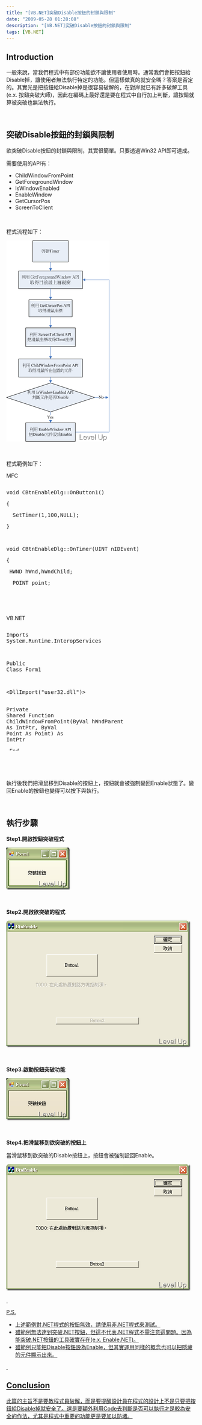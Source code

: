 ```yaml
---
title: "[VB.NET]突破Disable按鈕的封鎖與限制"
date: "2009-05-28 01:28:08"
description: "[VB.NET]突破Disable按鈕的封鎖與限制"
tags: [VB.NET]
---
```


<h2>Introduction</h2><p>一般來說，當我們程式中有部份功能欲不讓使用者使用時。通常我們會把按鈕給Disable掉，讓使用者無法執行特定的功能。但這樣做真的就安全嗎？答案是否定的。其實光是把按鈕給Disable掉是很容易破解的，在對岸就已有許多破解工具 (e.x. 按鈕突破大師)，因此在編碼上最好還是要在程式中自行加上判斷，讓按鈕就算被突破也無法執行。</p><p> </p><h2>突破Disable按鈕的封鎖與限制</h2><p>欲突破Disable按鈕的封鎖與限制，其實很簡單。只要透過Win32 API即可達成。</p><p>需要使用的API有：</p><ul><li>ChildWindowFromPoint</li><li>GetForegroundWindow</li><li>IsWindowEnabled</li><li>EnableWindow</li><li>GetCursorPos</li><li>ScreenToClient</li></ul><p> </p><p>程式流程如下：</p><p><img style="border-right-width: 0px; border-top-width: 0px; border-bottom-width: 0px; border-left-width: 0px" border="0" alt="image" width="274" height="534" src="\images\posts\8584\image_thumb.png" /></p><p> </p><p>程式範例如下：</p><p>MFC</p><div style="width: 622px; height: 271px; overflow: auto"><div class="csharpcode"><pre class="alt"><span class="kwrd">void</span> CBtnEnableDlg::OnButton1() </pre><pre>
{</pre><pre class="alt">
  SetTimer(1,100,NULL);</pre><pre>
}</pre><pre class="alt">
 </pre><pre><span class="kwrd">void</span> CBtnEnableDlg::OnTimer(UINT nIDEvent) </pre><pre class="alt">
{</pre><pre>
 HWND hWnd,hWndChild;</pre><pre class="alt">
  POINT point;</pre><pre>
 </pre><pre class="alt">
    hWnd=::GetForegroundWindow();</pre><pre>
    GetCursorPos(&amp;point);</pre><pre class="alt">
    ::ScreenToClient(hWnd,&amp;point);</pre><pre>
    hWndChild=::ChildWindowFromPoint(hWnd,point);</pre><pre class="alt">
    <span class="kwrd">if</span>(::IsWindowEnabled(hWndChild)==0)</pre><pre>
    {            </pre><pre class="alt">
    ::EnableWindow(hWndChild,1);</pre><pre>
  }             </pre><pre class="alt">
    </pre><pre>
    CDialog::OnTimer(nIDEvent);</pre><pre class="alt">
}</pre></div></div><p> </p><p /><style type="text/css"><![CDATA[



.csharpcode, .csharpcode pre
{
	font-size: small;
	color: black;
	font-family: consolas, "Courier New", courier, monospace;
	background-color: #ffffff;
	/*white-space: pre;*/
}
.csharpcode pre { margin: 0em; }
.csharpcode .rem { color: #008000; }
.csharpcode .kwrd { color: #0000ff; }
.csharpcode .str { color: #006080; }
.csharpcode .op { color: #0000c0; }
.csharpcode .preproc { color: #cc6633; }
.csharpcode .asp { background-color: #ffff00; }
.csharpcode .html { color: #800000; }
.csharpcode .attr { color: #ff0000; }
.csharpcode .alt 
{
	background-color: #f4f4f4;
	width: 100%;
	margin: 0em;
}
.csharpcode .lnum { color: #606060; }]]></style><p> </p><p>VB.NET</p><div style="width: 622px; height: 329px; overflow: auto"><div class="csharpcode"><pre class="alt"><span class="kwrd">Imports</span> System.Runtime.InteropServices</pre><pre>
 </pre><pre class="alt"><span class="kwrd">Public</span> <span class="kwrd">Class</span> Form1</pre><pre>
 </pre><pre class="alt">
    &lt;DllImport(<span class="str">"user32.dll"</span>)&gt; _</pre><pre><span class="kwrd">Private</span> <span class="kwrd">Shared</span> <span class="kwrd">Function</span> ChildWindowFromPoint(<span class="kwrd">ByVal</span> hWndParent <span class="kwrd">As</span> IntPtr, <span class="kwrd">ByVal</span> Point <span class="kwrd">As</span> Point) <span class="kwrd">As</span> IntPtr</pre><pre class="alt">
    <span class="kwrd">End</span> <span class="kwrd">Function</span></pre><pre>
 </pre><pre class="alt">
    &lt;DllImport(<span class="str">"user32.dll"</span>, SetLastError:=<span class="kwrd">True</span>)&gt; _</pre><pre><span class="kwrd">Private</span> <span class="kwrd">Shared</span> <span class="kwrd">Function</span> GetForegroundWindow() <span class="kwrd">As</span> IntPtr</pre><pre class="alt">
    <span class="kwrd">End</span> <span class="kwrd">Function</span></pre><pre>
 </pre><pre class="alt">
    &lt;DllImport(<span class="str">"user32.dll"</span>)&gt; _</pre><pre><span class="kwrd">Private</span> <span class="kwrd">Shared</span> <span class="kwrd">Function</span> IsWindowEnabled(<span class="kwrd">ByVal</span> hWnd <span class="kwrd">As</span> IntPtr) <span class="kwrd">As</span> &lt;MarshalAs(UnmanagedType.Bool)&gt; <span class="kwrd">Boolean</span></pre><pre class="alt">
    <span class="kwrd">End</span> <span class="kwrd">Function</span></pre><pre>
 </pre><pre class="alt">
    <span class="kwrd">Declare</span> <span class="kwrd">Function</span> EnableWindow <span class="kwrd">Lib</span> <span class="str">"user32"</span> (<span class="kwrd">ByVal</span> hwnd <span class="kwrd">As</span> IntPtr, <span class="kwrd">ByVal</span> fEnable <span class="kwrd">As</span> <span class="kwrd">Integer</span>) <span class="kwrd">As</span> <span class="kwrd">Integer</span></pre><pre>
 </pre><pre class="alt">
    &lt;DllImport(<span class="str">"user32.dll"</span>, SetLastError:=<span class="kwrd">True</span>)&gt; _</pre><pre><span class="kwrd">Private</span> <span class="kwrd">Shared</span> <span class="kwrd">Function</span> ScreenToClient(<span class="kwrd">ByVal</span> hWnd <span class="kwrd">As</span> IntPtr, <span class="kwrd">ByRef</span> lpPoint <span class="kwrd">As</span> Point) <span class="kwrd">As</span> <span class="kwrd">Boolean</span></pre><pre class="alt">
    <span class="kwrd">End</span> <span class="kwrd">Function</span></pre><pre>
 </pre><pre class="alt">
    <span class="kwrd">Private</span> <span class="kwrd">Sub</span> Timer1_Tick(<span class="kwrd">ByVal</span> sender <span class="kwrd">As</span> System.<span class="kwrd">Object</span>, <span class="kwrd">ByVal</span> e <span class="kwrd">As</span> System.EventArgs) <span class="kwrd">Handles</span> Timer1.Tick</pre><pre>
        <span class="kwrd">Dim</span> p <span class="kwrd">As</span> Point = MousePosition</pre><pre class="alt">
        <span class="kwrd">Dim</span> hWnd, hWndChild <span class="kwrd">As</span> IntPtr</pre><pre>
        hWnd = GetForegroundWindow()</pre><pre class="alt">
        ScreenToClient(hWnd, p)</pre><pre>
        hWndChild = ChildWindowFromPoint(hWnd, p)</pre><pre class="alt">
 </pre><pre>
        <span class="kwrd">If</span> <span class="kwrd">Not</span> IsWindowEnabled(hWndChild) <span class="kwrd">Then</span></pre><pre class="alt">
            EnableWindow(hWndChild, 1)</pre><pre>
        <span class="kwrd">End</span> <span class="kwrd">If</span></pre><pre class="alt">
    <span class="kwrd">End</span> <span class="kwrd">Sub</span></pre><pre>
 </pre><pre class="alt">
    <span class="kwrd">Private</span> <span class="kwrd">Sub</span> CheckBox1_CheckedChanged(<span class="kwrd">ByVal</span> sender <span class="kwrd">As</span> System.<span class="kwrd">Object</span>, <span class="kwrd">ByVal</span> e <span class="kwrd">As</span> System.EventArgs) <span class="kwrd">Handles</span> CheckBox1.CheckedChanged</pre><pre>
        Timer1.Enabled = CheckBox1.Checked</pre><pre class="alt">
    <span class="kwrd">End</span> <span class="kwrd">Sub</span></pre><pre><span class="kwrd">End</span> <span class="kwrd">Class</span></pre></div></div><p> </p><p /><style type="text/css"><![CDATA[

.csharpcode, .csharpcode pre
{
	font-size: small;
	color: black;
	font-family: consolas, "Courier New", courier, monospace;
	background-color: #ffffff;
	/*white-space: pre;*/
}
.csharpcode pre { margin: 0em; }
.csharpcode .rem { color: #008000; }
.csharpcode .kwrd { color: #0000ff; }
.csharpcode .str { color: #006080; }
.csharpcode .op { color: #0000c0; }
.csharpcode .preproc { color: #cc6633; }
.csharpcode .asp { background-color: #ffff00; }
.csharpcode .html { color: #800000; }
.csharpcode .attr { color: #ff0000; }
.csharpcode .alt 
{
	background-color: #f4f4f4;
	width: 100%;
	margin: 0em;
}
.csharpcode .lnum { color: #606060; }]]></style><style type="text/css"><![CDATA[



.csharpcode, .csharpcode pre
{
	font-size: small;
	color: black;
	font-family: consolas, "Courier New", courier, monospace;
	background-color: #ffffff;
	/*white-space: pre;*/
}
.csharpcode pre { margin: 0em; }
.csharpcode .rem { color: #008000; }
.csharpcode .kwrd { color: #0000ff; }
.csharpcode .str { color: #006080; }
.csharpcode .op { color: #0000c0; }
.csharpcode .preproc { color: #cc6633; }
.csharpcode .asp { background-color: #ffff00; }
.csharpcode .html { color: #800000; }
.csharpcode .attr { color: #ff0000; }
.csharpcode .alt 
{
	background-color: #f4f4f4;
	width: 100%;
	margin: 0em;
}
.csharpcode .lnum { color: #606060; }]]></style><p> </p><p>執行後我們把滑鼠移到Disable的按鈕上，按鈕就會被強制變回Enable狀態了。變回Enable的按鈕也變得可以按下與執行。</p><p> </p><h2>執行步驟</h2><p><strong>Step1.開啟按鈕突破程式</strong></p><p><img style="border-right-width: 0px; border-top-width: 0px; border-bottom-width: 0px; border-left-width: 0px" border="0" alt="image" width="170" height="112" src="\images\posts\8584\image_thumb_1.png" /></a></p><p> </p><p><strong>Step2.開啟欲突破的程式</strong></p><p><a href="http://files.dotblogs.com.tw/larrynung/0905/Disable_119C/image_6.png"><img style="border-right-width: 0px; border-top-width: 0px; border-bottom-width: 0px; border-left-width: 0px" border="0" alt="image" width="490" height="336" src="\images\posts\8584\image_thumb_2.png" /></a></p><p> </p><p><strong>Step3.啟動按鈕突破功能</strong></p><p><a href="http://files.dotblogs.com.tw/larrynung/0905/Disable_119C/image_8.png"><img style="border-right-width: 0px; border-top-width: 0px; border-bottom-width: 0px; border-left-width: 0px" border="0" alt="image" width="170" height="112" src="\images\posts\8584\image_thumb_3.png" /></a></p><p> </p><p><strong>Step4.把滑鼠移到欲突破的按鈕上</strong></p><p>當滑鼠移到欲突破的Disable按鈕上，按鈕會被強制設回Enable。</p><p><a href="http://files.dotblogs.com.tw/larrynung/0905/Disable_119C/image_10.png"><img style="border-right-width: 0px; border-top-width: 0px; border-bottom-width: 0px; border-left-width: 0px" border="0" alt="image" width="490" height="336" src="\images\posts\8584\image_thumb_4.png" /></p><p> </p><p>P.S.</p><ul><li>上述範例對.NET程式的按鈕無效，請使用非.NET程式來測試。</li><li>雖範例無法達到突破.NET按鈕，但這不代表.NET程式不需注意這問題。因為能突破.NET按鈕的工具確實存在(e.x. Enable.NET)。</li><li>雖範例只能把Disable按鈕設為Enable，但其實運用同樣的概念也可以把隱藏的元件顯示出來。</li></ul><p> </p><h2>Conclusion</h2><p>此篇的主旨不是要教程式員破解，而是要提醒設計員在程式的設計上不是只要把按鈕給Disable掉就安全了。還是要額外利用Code去判斷是否可以執行才是較為安全的作法，尤其是程式中重要的功能更是要加以防堵。</p>
